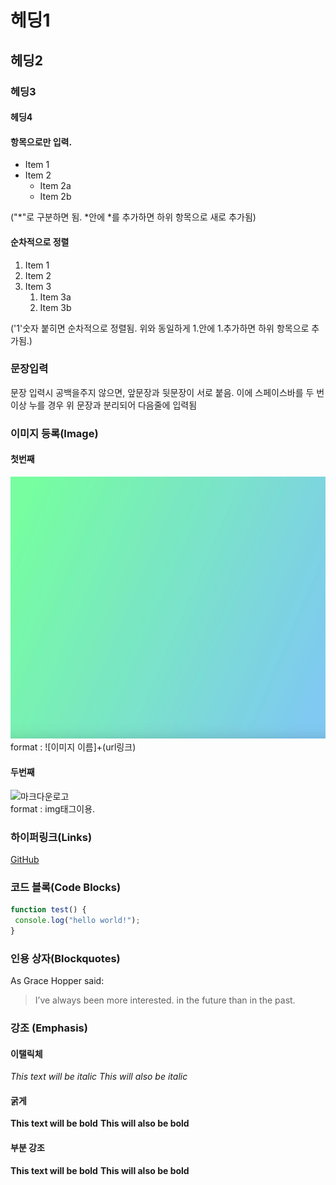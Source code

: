 # 헤딩1
## 헤딩2
### 헤딩3
#### 헤딩4





#### 항목으로만 입력. 

* Item 1 
* Item 2 
    * Item 2a 
    * Item 2b 
    
 
 
 ("*"로 구분하면 됨. *안에 *를 추가하면 하위 항목으로 새로 추가됨)    






#### 순차적으로 정렬 

1. Item 1 
1. Item 2 
1. Item 3 
    1. Item 3a 
    1. Item 3b
 
 
 
 ('1'숫자 붙히면 순차적으로 정렬됨. 위와 동일하게 1.안에 1.추가하면 하위 항목으로 추가됨.) 







### 문장입력

문장 입력시 공백을주지 않으면, 앞문장과 뒷문장이 서로 붙음. 이에 스페이스바를 두 번 이상 누를 경우  위 문장과 분리되어 다음줄에 입력됨 






### 이미지 등록(Image)


#### 첫번째 

![이미지1](/image/이미지색.jpeg)
  format : ![이미지 이름]+(url링크)


#### 두번째 
![마크다운로고](https://upload.wikimedia.org/wikipedia/commons/thumb/4/48/Markdown-mark.svg/330px-Markdown-mark.svg.png)  
  format : img태그이용.
  





### 하이퍼링크(Links)
[GitHub](http://github.com "깃허브")






### 코드 블록(Code Blocks) 
```javascript 
function test() { 
 console.log("hello world!"); 
} 
```




### 인용 상자(Blockquotes)

As Grace Hopper said: 

> I’ve always been more interested. 
> in the future than in the past.





### 강조 (Emphasis)


#### 이탤릭체

*This text will be italic* 
_This will also be italic_ 



#### 굵게

**This text will be bold** 
__This will also be bold__ 



#### 부분 강조

**This text will be bold** 
__This will also be bold__ 


